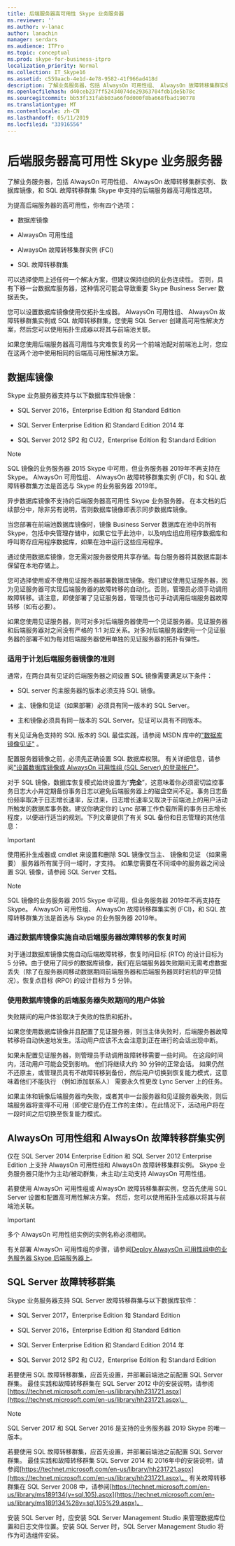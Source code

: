 ```yaml
---
title: 后端服务器高可用性 Skype 业务服务器
ms.reviewer: ''
ms.author: v-lanac
author: lanachin
manager: serdars
ms.audience: ITPro
ms.topic: conceptual
ms.prod: skype-for-business-itpro
localization_priority: Normal
ms.collection: IT_Skype16
ms.assetid: c559aacb-4e1d-4e78-9582-41f966ad418d
description: 了解业务服务器，包括 AlwaysOn 可用性组、 AlwaysOn 故障转移集群实例、 数据库镜像，和 SQL 故障转移群集 Skype 中支持的后端服务器高可用性选项。
ms.openlocfilehash: d40ceb237ff52434074de29363704fdb1de5b78c
ms.sourcegitcommit: bb53f131fabb03a66f0d000f8ba668fbad190778
ms.translationtype: MT
ms.contentlocale: zh-CN
ms.lasthandoff: 05/11/2019
ms.locfileid: "33916556"
---
```

# <a name="back-end-server-high-availability-in-skype-for-business-server"></a>后端服务器高可用性 Skype 业务服务器
 
了解业务服务器，包括 AlwaysOn 可用性组、 AlwaysOn 故障转移集群实例、 数据库镜像，和 SQL 故障转移群集 Skype 中支持的后端服务器高可用性选项。
  
为提高后端服务器的高可用性，你有四个选项：
  
- 数据库镜像
    
- AlwaysOn 可用性组
    
- AlwaysOn 故障转移集群实例 (FCI)
    
- SQL 故障转移群集
    
可以选择使用上述任何一个解决方案，但建议保持组织的业务连续性。 否则，具有下移一台数据库服务器，这种情况可能会导致重要 Skype Business Server 数据丢失。 
  
您可以设置数据库镜像使用仅拓扑生成器。 AlwaysOn 可用性组、 AlwaysOn 故障转移群集实例或 SQL 故障转移群集，您使用 SQL Server 创建高可用性解决方案，然后您可以使用拓扑生成器以将其与前端池关联。
  
如果您使用后端服务器高可用性与灾难恢复的另一个前端池配对前端池上时，您应在这两个池中使用相同的后端高可用性解决方案。 
  
## <a name="database-mirroring"></a>数据库镜像

Skype 业务服务器支持与以下数据库软件镜像：
  
- SQL Server 2016，Enterprise Edition 和 Standard Edition

- SQL Server Enterprise Edition 和 Standard Edition 2014 年
    
- SQL Server 2012 SP2 和 CU2，Enterprise Edition 和 Standard Edition
    

> [!NOTE]
> SQL 镜像的业务服务器 2015 Skype 中可用，但业务服务器 2019年不再支持在 Skype。 AlwaysOn 可用性组、 AlwaysOn 故障转移群集实例 (FCI)，和 SQL 故障转移群集方法是首选与 Skype 的业务服务器 2019年。
    
异步数据库镜像不支持的后端服务器高可用性 Skype 业务服务器。 在本文档的后续部分中，除非另有说明，否则数据库镜像即表示同步数据库镜像。 
  
当您部署在前端池数据库镜像时，镜像 Business Server 数据库在池中的所有 Skype，包括中央管理存储中，如果它位于此池中，以及响应组应用程序数据库和呼叫寄存应用程序数据库，如果在池中运行这些应用程序。 
  
通过使用数据库镜像，您无需对服务器使用共享存储。每台服务器将其数据库副本保留在本地存储上。 
  
您可选择使用或不使用见证服务器部署数据库镜像。我们建议使用见证服务器，因为见证服务器可实现后端服务器的故障转移的自动化。否则，管理员必须手动调用故障转移。请注意，即使部署了见证服务器，管理员也可手动调用后端服务器故障转移（如有必要）。
  
如果您使用见证服务器，则可对多对后端服务器使用一个见证服务器。见证服务器和后端服务器对之间没有严格的 1:1 对应关系。对多对后端服务器使用一个见证服务器的部署不如为每对后端服务器使用单独的见证服务器的拓扑有弹性。 
  
### <a name="guidelines-for-planning-back-end-server-mirroring"></a>适用于计划后端服务器镜像的准则

通常，在两台具有见证的后端服务器之间设置 SQL 镜像需要满足以下条件：
  
- SQL server 的主服务器的版本必须支持 SQL 镜像。
    
- 主、镜像和见证（如果部署）必须具有同一版本的 SQL Server。 
    
- 主和镜像必须具有同一版本的 SQL Server。见证可以具有不同版本。
    
有关见证角色支持的 SQL 版本的 SQL 最佳实践，请参阅 MSDN 库中的["数据库镜像见证"](https://go.microsoft.com/fwlink/p/?LinkId=247345) 。
  
配置服务器镜像之前，必须先正确设置 SQL 数据库权限。 有关详细信息，请参阅["设置数据库镜像或 AlwaysOn 可用性组 (SQL Server) 的登录帐户"](https://go.microsoft.com/fwlink/p/?LinkId=268454)。
  
对于 SQL 镜像，数据库恢复模式始终设置为“**完全**”，这意味着你必须密切监控事务日志大小并定期备份事务日志以避免后端服务器上的磁盘空间不足。事务日志备份频率取决于日志增长速率，反过来，日志增长速率又取决于前端池上的用户活动所触发的数据库事务数。建议你确定你的 Lync 部署工作负载所需的事务日志增长程度，以便进行适当的规划。下列文章提供了有关 SQL 备份和日志管理的其他信息：
  
> [!IMPORTANT]
> 使用拓扑生成器或 cmdlet 来设置和删除 SQL 镜像仅当主、 镜像和见证 （如果需要） 服务器所有属于同一域时，才支持。 如果您需要在不同域中的服务器之间设置 SQL 镜像，请参阅 SQL Server 文档。 

> [!NOTE]
> SQL 镜像的业务服务器 2015 Skype 中可用，但业务服务器 2019年不再支持在 Skype。 AlwaysOn 可用性组、 AlwaysOn 故障转移群集实例 (FCI)，和 SQL 故障转移群集方法是首选与 Skype 的业务服务器 2019年。
  
### <a name="recovery-time-for-automatic-back-end-server-failover-with-database-mirroring"></a>通过数据库镜像实施自动后端服务器故障转移的恢复时间

对于通过数据库镜像实施自动后端故障转移，恢复时间目标 (RTO) 的设计目标为 5 分钟。由于使用了同步的数据库镜像，我们在后端服务器失败期间无需考虑数据丢失（除了在服务器间移动数据期间前端服务器和后端服务器同时宕机的罕见情况）。恢复点目标 (RPO) 的设计目标为 5 分钟。
  
### <a name="user-experience-during-back-end-server-failure-with-database-mirroring"></a>使用数据库镜像的后端服务器失败期间的用户体验

失败期间的用户体验取决于失败的性质和拓扑。
  
如果您使用数据库镜像并且配置了见证服务器，则当主体失败时，后端服务器故障转移将自动快速地发生。活动用户应该不太会注意到正在进行的会话出现中断。
  
如果未配置见证服务器，则管理员手动调用故障转移需要一些时间。 在这段时间内，活动用户可能会受到影响。 他们将继续大约 30 分钟的正常会话。 如果仍然不还原主，或管理员具有不故障转移到备份，然后用户切换到恢复能力模式，这意味着他们不能执行 （例如添加联系人） 需要永久性更改 Lync Server 上的任务。
  
如果主体和镜像后端服务器均失败，或者其中一台服务器和见证服务器失败，则后端服务器将变得不可用（即使它是仍在工作的主体）。在此情况下，活动用户将在一段时间之后切换至恢复能力模式。
  
## <a name="alwayson-availability-groups-and-alwayson-failover-cluster-instances"></a>AlwaysOn 可用性组和 AlwaysOn 故障转移群集实例

仅在 SQL Server 2014 Enterprise Edition 和 SQL Server 2012 Enterprise Edition 上支持 AlwaysOn 可用性组和 AlwaysOn 故障转移集群实例。 Skype 业务服务器只能作为主动/被动群集，未主动/主动支持 AlwaysOn 可用性组。 
  
若要使用 AlwaysOn 可用性组或 AlwaysOn 故障转移集群实例，您首先使用 SQL Server 设置和配置高可用性解决方案。 然后，您可以使用拓扑生成器以将其与前端池关联。
  
> [!IMPORTANT]
> 多个 AlwaysOn 可用性组实例的实例名称必须相同。 
  
有关部署 AlwaysOn 可用性组的步骤，请参阅[Deploy AlwaysOn 可用性组中的业务服务器 Skype 后端服务器上](../../deploy/deploy-high-availability-and-disaster-recovery/alwayson-availability-group.md)。
  
## <a name="sql-server-failover-clustering"></a>SQL Server 故障转移群集

Skype 业务服务器支持 SQL Server 故障转移群集与以下数据库软件：
  
- SQL Server 2017，Enterprise Edition 和 Standard Edition

- SQL Server 2016，Enterprise Edition 和 Standard Edition

- SQL Server Enterprise Edition 和 Standard Edition 2014 年
    
- SQL Server 2012 SP2 和 CU2，Enterprise Edition 和 Standard Edition

若要使用 SQL 故障转移群集，应首先设置，并部署前端池之前配置 SQL Server 群集。 最佳实践和故障转移群集在 SQL Server 2012 中的安装说明，请参阅[https://technet.microsoft.com/en-us/library/hh231721.aspx](https://technet.microsoft.com/en-us/library/hh231721.aspx)。

> [!NOTE]
> SQL Server 2017 和 SQL Server 2016 是支持的业务服务器 2019 Skype 的唯一版本。
    
若要使用 SQL 故障转移群集，应首先设置，并部署前端池之前配置 SQL Server 群集。 最佳实践和故障转移群集 SQL Server 2014 和 2016年中的安装说明，请参阅[https://technet.microsoft.com/en-us/library/hh231721.aspx](https://technet.microsoft.com/en-us/library/hh231721.aspx)。 有关故障转移群集在 SQL Server 2008 中，请参阅[https://technet.microsoft.com/en-us/library/ms189134(v=sql.105).aspx](https://technet.microsoft.com/en-us/library/ms189134%28v=sql.105%29.aspx)。
  
安装 SQL Server 时，应安装 SQL Server Management Studio 来管理数据库位置和日志文件位置。安装 SQL Server 时，SQL Server Management Studio 将作为可选组件安装。
  

